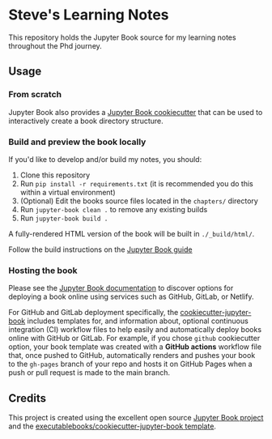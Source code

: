 # Steve's Learning Notes

This repository holds the Jupyter Book source for my learning notes throughout the Phd
journey.

## Usage

### From scratch
Jupyter Book also provides a [Jupyter Book cookiecutter](https://github.com/executablebooks/cookiecutter-jupyter-book) that can be used to interactively create a book directory structure. 

### Build and preview the book locally

If you'd like to develop and/or build my notes, you should:

1. Clone this repository
2. Run `pip install -r requirements.txt` (it is recommended you do this within a virtual environment)
3. (Optional) Edit the books source files located in the `chapters/` directory
4. Run `jupyter-book clean .` to remove any existing builds
5. Run `jupyter-book build .`

A fully-rendered HTML version of the book will be built in `./_build/html/`.

Follow the build instructions on the [Jupyter Book guide](https://jupyterbook.org/en/stable/start/your-first-book.html)

### Hosting the book

Please see the [Jupyter Book documentation](https://jupyterbook.org/publish/web.html) to discover options for deploying a book online using services such as GitHub, GitLab, or Netlify.

For GitHub and GitLab deployment specifically, the [cookiecutter-jupyter-book](https://github.com/executablebooks/cookiecutter-jupyter-book) includes templates for, and information about, optional continuous integration (CI) workflow files to help easily and automatically deploy books online with GitHub or GitLab. For example, if you chose `github` cookiecutter option, your book template was created with a **GitHub actions** workflow file that, once pushed to GitHub, automatically renders and pushes your book to the `gh-pages` branch of your repo and hosts it on GitHub Pages when a push or pull request is made to the main branch.

## Credits

This project is created using the excellent open source [Jupyter Book project](https://jupyterbook.org/) and the [executablebooks/cookiecutter-jupyter-book template](https://github.com/executablebooks/cookiecutter-jupyter-book).
